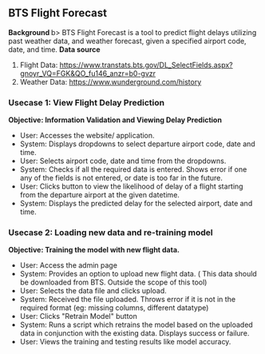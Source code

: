 ## BTS Flight Forecast
<b> Background </b>b>
BTS Flight Forecast is a tool to predict flight delays utilizing past weather data, and weather forecast, given a specified airport code, date, and time.
<b> Data source </b>
1. Flight Data: https://www.transtats.bts.gov/DL_SelectFields.aspx?gnoyr_VQ=FGK&QO_fu146_anzr=b0-gvzr
2. Weather Data: https://www.wunderground.com/history

### Usecase 1: View Flight Delay Prediction

<b>Objective: Information Validation and Viewing Delay Prediction</b>

- User: Accesses the website/ application.
- System: Displays dropdowns to select departure airport code, date and time.
- User: Selects airport code, date and time from the dropdowns.
- System: Checks if all the required data is entered. Shows error if one any of the fields is not entered, or date is too far in the future.
- User: Clicks button to view the likelihood of delay of a flight starting from the departure airport at the given datetime.
- System: Displays the predicted delay for the selected airport, date and time.

### Usecase 2: Loading new data and re-training model

<b>Objective: Training the model with new flight data.</b>

- User: Access the admin page
- System: Provides an option to upload new flight data. ( This data should be downloaded from BTS. Outside the scope of this tool)
- User: Selects the data file and clicks upload.
- System: Received the file uploaded. Throws error if it is not in the required format (eg: missing columns, different datatype)
- User: Clicks "Retrain Model" button 
- System: Runs a script which retrains the model based on the uploaded data in conjunction with the existing data. Displays success or failure.
- User: Views the training and testing results like model accuracy.